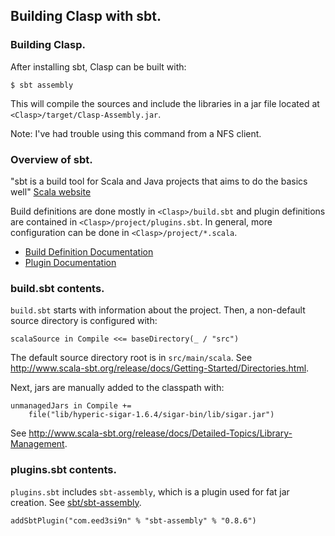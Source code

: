## Building Clasp with sbt.

### Building Clasp.
After installing sbt, Clasp can be built with:

    $ sbt assembly

This will compile the sources and include the libraries in a jar file
located at `<Clasp>/target/Clasp-Assembly.jar`.

Note: I've had trouble using this command from a NFS client.

### Overview of sbt.
"sbt is a build tool for Scala and Java projects that aims to do the
basics well" [Scala website](http://www.scala-sbt.org/)

Build definitions are done mostly in `<Clasp>/build.sbt` and plugin
definitions are contained in `<Clasp>/project/plugins.sbt`.
In general, more configuration can be done in `<Clasp>/project/*.scala`.

+ [Build Definition Documentation](http://www.scala-sbt.org/release/docs/Getting-Started/Basic-Def.html)
+ [Plugin Documentation](http://www.scala-sbt.org/release/docs/Extending/Plugins)


### build.sbt contents.
`build.sbt` starts with information about the project.
Then, a non-default source directory is configured with:

    scalaSource in Compile <<= baseDirectory(_ / "src")

The default source directory root is in `src/main/scala`. See
http://www.scala-sbt.org/release/docs/Getting-Started/Directories.html.

Next, jars are manually added to the classpath with:

    unmanagedJars in Compile +=
        file("lib/hyperic-sigar-1.6.4/sigar-bin/lib/sigar.jar")

See http://www.scala-sbt.org/release/docs/Detailed-Topics/Library-Management.



### plugins.sbt contents.
`plugins.sbt` includes `sbt-assembly`, which is a plugin used for fat jar
creation.
See [sbt/sbt-assembly](https://github.com/sbt/sbt-assembly).

    addSbtPlugin("com.eed3si9n" % "sbt-assembly" % "0.8.6")
